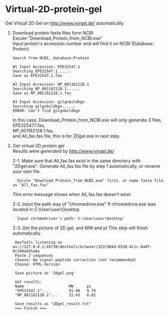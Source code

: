 # Virtual-2D-protein-gel
Get Virtual 2D Gel on http://www.jvirgel.de/ automatically

1. Download protein fasta files form NCBI  
    Excute "Download_Protein_from_NCBI.exe"  
    Input protein's accession number and will find it on NCBI (Database: Protein)

    ```
    Search from NCBI, database:Protein

    #1 Input Accession: EPE32547.1
    Searching EPE32547.1......
    Save as EPE32547.1.fas

    #2 Input Accession: NP_001162128.1
    Searching NP_001162128.1......
    Save as NP_001162128.1.fas
   
    #3 Input Accession: gslgnbsldkgn
    Searching gslgnbsldkgn......
    ERROR: Can't find gslgnbsldkgn
    ```
 
    In this case, Download_Protein_from_NCBI.exe will only generate 3 files,  
    EPE32547.1.fas,  
    NP_001162128.1.fas,  
    and All_fas.fas file, this is for 2Dgel.exe in next step.
   
2. Get virtual 2D protein gel  
    Results were generated by http://www.jvirgel.de/
   
    2-1. Make sure that All_fas.fas exist in the same directory with "2Dgel.exe".
        Generate All_fas.fas file by step 1 automatically, or rename your own file.
        

        `Excute "Download_Protein_from_NCBI.exe" first, or name fasta file as "All_fas.fas"`

    This error message shows when All_fas.fas doesn't exist.
        
    2-2. Input the path way of "chromedrive.exe"
        If chromedrive.exe was located in C:\User\user\Desktop
        

        `Input chromedriver's path: C:\User\user\Desktop`

        
    2-3. Get the picture of 2D gel, and MW and pI
        This step will finish automatically.
        

        DevTools listening on ws://127.0.0.1:49738/devtools/browser/322c984d-6518-4c1c-8a0f-0c104eb55a6a
        Paste 2 sequences
        Choose: No signal peptide correction (not recommended)
        Choose: HTML-Version
                   
        Save picture as '2dgel.png'
          
        Get results:
        Name                    MW      pi
        "EPE32547.1"...         91.66   9.74
        "NP_001162128.1"...     22.43   8.82
           
        Save results as "2Dgel_result.txt"
        === Finish ===

        
